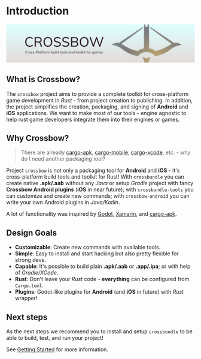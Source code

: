 # Introduction

![splash](https://github.com/dodorare/crossbow/blob/main/assets/crossbow/splash.png?raw=true)

## What is Crossbow?

The `crossbow` project aims to provide a complete toolkit for cross-platform game development in *Rust* - from project creation to publishing. In addition, the project simplifies the creation, packaging, and signing of **Android** and **iOS** applications. We want to make most of our tools - engine agnostic to help rust game developers integrate them into their engines or games.

## Why Crossbow?

> There are already [cargo-apk](https://github.com/rust-windowing/android-ndk-rs/tree/master/cargo-apk), [cargo-mobile](https://github.com/BrainiumLLC/cargo-mobile), [cargo-xcode](https://gitlab.com/kornelski/cargo-xcode), etc. - why do I need another packaging tool?

Project `crossbow` is not only a packaging tool for **Android** and **iOS** - it's cross-platform build tools and toolkit for Rust! With `crossbundle` you can create native **.apk/.aab** without any *Java* or setup *Gradle* project with fancy **Crossbow Android plugins** (**iOS** in near future); with `crossbundle-tools` you can customize and create new commands; with `crossbow-android` you can write your own Android plugins in *Java/Kotlin*.

A lot of functionality was inspired by [Godot](https://github.com/godotengine/godot), [Xamarin](https://dotnet.microsoft.com/en-us/apps/xamarin), and [cargo-apk](https://github.com/rust-windowing/android-ndk-rs/tree/master/cargo-apk).

## Design Goals

* **Customizable**: Create new commands with available tools.
* **Simple**: Easy to install and start hacking but also pretty flexible for strong devs.
* **Capable**: It's possible to build plain **.apk/.aab** or **.app/.ipa**; or with help of *Gradle/XCode*.
* **Rust**: Don't leave your *Rust* code - **everything** can be configured from `Cargo.toml`.
* **Plugins**: Godot-like plugins for **Android** (and **iOS** in future) with *Rust* wrapper!

## Next steps

As the next steps we recommend you to install and setup `crossbundle` to be able to build, test, and run your project!

See [Getting Started](install/README.md) for more information.
